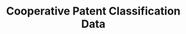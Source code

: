 ---
bigquery: https://console.cloud.google.com/bigquery?p=patents-public-data&d=cpc&page=dataset
citation: '“Cooperative Patent Classification” by the EPO and USPTO, for public use. '
contributors: EPO, USPTO
cost: None
description: Cooperative Patent Classification Data contains the scheme and definitions
  of the Cooperative Patent Classification system for classifying patent documents.
  The CPC is the result of a partnership between the EPO and the USPTO in their joint
  effort to develop a common, internationally compatible classification system for
  technical documents, in particular patent publications, which will be used by both
  offices in the patent granting process
documentation: https://www.cooperativepatentclassification.org/cpcSchemeAndDefinitions
last_edit: Mon, 04 Apr 2022 19:07:06 GMT
location: https://www.cooperativepatentclassification.org/index
maintained_by: USPTO, EPO
schema_fields: '[''informativeReferences'', ''title_full'', ''informative_references'',
  ''title_part'', ''notAllocatable'', ''children'', ''dateRevised'', ''glossary'',
  ''symbol'', ''child_groups'', ''titleFull'', ''breakdownCode'', ''limiting_references'',
  ''limitingReferences'', ''level'', ''not_allocatable'', ''breakdown_code'', ''sizeCache'',
  ''applicationReferences'', ''residual_references'', ''synonyms'', ''titlePart'',
  ''childGroups'', ''definition'', ''ipcConcordant'', ''application_references'',
  ''residualReferences'', ''additional_only'', ''ipc_concordant'', ''parents'', ''status'',
  ''date_revised'']'
shortname: cooperative_patent_classification
tags:
- patents
- science
title: Cooperative Patent Classification Data
uuid: 984374a7-16e9-4b35-9445-458daceb01bf
---